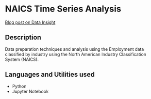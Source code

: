 # NAICS Time Series Analysis

[Blog post on Data Insight](https://www.datainsightonline.com/post/naics-time-series-data-analysis)

## Description
Data preparation techniques and analysis using the Employment data classified by industry using the North American Industry Classification System (NAICS).

## Languages and Utilities used

* Python
* Jupyter Notebook
